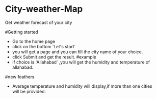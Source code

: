 # City-weather-Map
Get weather forecast of your city

#Getting started
* Go to the home page 
* click on the bottom 'Let's start'
* you will get a page and you can fill the city name of your choice.
* click Submit and get the result.
#example
* if choice is 'Allahabad' ,you will get the humidity and temperature of allahabad.

#new feathers
* Average temperature and humidity will display,if more than one cities will be provided. 
